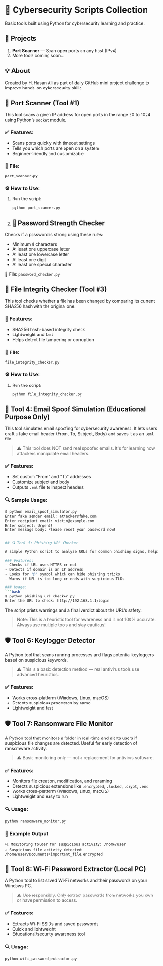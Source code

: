 # 🔐 Cybersecurity Scripts Collection

Basic tools built using Python for cybersecurity learning and practice.

## 🔧 Projects

1. **Port Scanner** — Scan open ports on any host (IPv4)
2. More tools coming soon...

## 💡 About

Created by H. Hasan Ali as part of daily GitHub mini project challenge to improve hands-on cybersecurity skills.


## 🔎 Port Scanner (Tool #1)

This tool scans a given IP address for open ports in the range 20 to 1024 using Python's `socket` module.

### ✅ Features:
- Scans ports quickly with timeout settings
- Tells you which ports are open on a system
- Beginner-friendly and customizable

### 📄 File:
`port_scanner.py`

### ⚙️ How to Use:
1. Run the script:
   ```bash
   python port_scanner.py


2. ## 🔐 Password Strength Checker

Checks if a password is strong using these rules:
- Minimum 8 characters
- At least one uppercase letter
- At least one lowercase letter
- At least one digit
- At least one special character

📄 File: `password_checker.py`


## 🧮 File Integrity Checker (Tool #3)

This tool checks whether a file has been changed by comparing its current SHA256 hash with the original one.

### 🔐 Features:
- SHA256 hash-based integrity check
- Lightweight and fast
- Helps detect file tampering or corruption

### 📄 File:
`file_integrity_checker.py`

### ⚙️ How to Use:
1. Run the script:
   ```bash
   python file_integrity_checker.py


## 📧 Tool 4: Email Spoof Simulation (Educational Purpose Only)

This tool simulates email spoofing for cybersecurity awareness. It lets users craft a fake email header (From, To, Subject, Body) and saves it as an `.eml` file.

> ⚠️ This tool does NOT send real spoofed emails. It's for learning how attackers manipulate email headers.

### ✅ Features:
- Set custom "From" and "To" addresses
- Customize subject and body
- Outputs `.eml` file to inspect headers

### 🔍 Sample Usage:
```bash
$ python email_spoof_simulator.py
Enter fake sender email: attacker@fake.com
Enter recipient email: victim@example.com
Enter subject: Urgent!
Enter message body: Please reset your password now!


## 🔍 Tool 5: Phishing URL Checker

A simple Python script to analyze URLs for common phishing signs, helping users spot suspicious links before clicking.

### Features:
- Checks if URL uses HTTPS or not
- Detects if domain is an IP address
- Looks for '@' symbol which can hide phishing tricks
- Warns if URL is too long or ends with suspicious TLDs

### Usage:
```bash
$ python phishing_url_checker.py
Enter the URL to check: http://192.168.1.1/login
```

The script prints warnings and a final verdict about the URL’s safety.

> Note: This is a heuristic tool for awareness and is not 100% accurate. Always use multiple tools and stay cautious!

## 🛡️ Tool 6: Keylogger Detector

A Python tool that scans running processes and flags potential keyloggers based on suspicious keywords.

> ⚠️ This is a basic detection method — real antivirus tools use advanced heuristics.

### ✅ Features:
- Works cross-platform (Windows, Linux, macOS)
- Detects suspicious processes by name
- Lightweight and fast



## 🛡️ Tool 7: Ransomware File Monitor

A Python tool that monitors a folder in real-time and alerts users if suspicious file changes are detected. Useful for early detection of ransomware activity.

> ⚠️ Basic monitoring only — not a replacement for antivirus software.

### ✅ Features:
- Monitors file creation, modification, and renaming
- Detects suspicious extensions like `.encrypted`, `.locked`, `.crypt`, `.enc`
- Works cross-platform (Windows, Linux, macOS)
- Lightweight and easy to run

### 🔍 Usage:
```bash
python ransomware_monitor.py
```

### 📌 Example Output:
```
🔍 Monitoring folder for suspicious activity: /home/user
⚠️ Suspicious file activity detected: /home/user/Documents/important_file.encrypted
```


## 📡 Tool 8: Wi-Fi Password Extractor (Local PC)

A Python tool to list saved Wi-Fi networks and their passwords on your Windows PC.

> ⚠️ Use responsibly. Only extract passwords from networks you own or have permission to access.

### ✅ Features:
- Extracts Wi-Fi SSIDs and saved passwords
- Quick and lightweight
- Educational/security awareness tool

### 🔍 Usage:
```bash
python wifi_password_extractor.py
````````